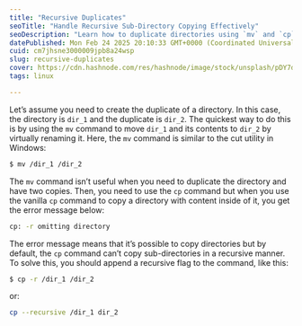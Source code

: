 ```yaml
---
title: "Recursive Duplicates"
seoTitle: "Handle Recursive Sub-Directory Copying Effectively"
seoDescription: "Learn how to duplicate directories using `mv` and `cp` commands, including handling recursive sub-directory copying effectively"
datePublished: Mon Feb 24 2025 20:10:33 GMT+0000 (Coordinated Universal Time)
cuid: cm7jhsne3000009jpb8a24wsp
slug: recursive-duplicates
cover: https://cdn.hashnode.com/res/hashnode/image/stock/unsplash/pDY7djN5htA/upload/7f912ca0dff4fe388786019d18fa5ece.jpeg
tags: linux

---
```


Let’s assume you need to create the duplicate of a directory. In this case, the directory is `dir_1` and the duplicate is `dir_2`. The quickest way to do this is by using the `mv` command to move `dir_1` and its contents to `dir_2` by virtually renaming it. Here, the `mv` command is similar to the cut utility in Windows:

```bash
$ mv /dir_1 /dir_2
```

The `mv` command isn’t useful when you need to duplicate the directory and have two copies. Then, you need to use the `cp` command but when you use the vanilla `cp` command to copy a directory with content inside of it, you get the error message below:

```bash
cp: -r omitting directory
```

The error message means that it’s possible to copy directories but by default, the `cp` command can’t copy sub-directories in a recursive manner. To solve this, you should append a recursive flag to the command, like this:

```bash
$ cp -r /dir_1 /dir_2
```

or:

```bash
cp --recursive /dir_1 dir_2
```